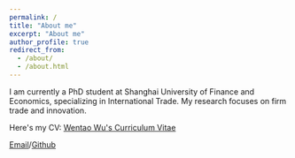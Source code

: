 ```yaml
---
permalink: /
title: "About me"
excerpt: "About me"
author_profile: true
redirect_from: 
  - /about/
  - /about.html
---
```


I am currently a PhD student at Shanghai University of Finance and Economics, specializing in International Trade. My research focuses on firm trade and innovation.

Here's my CV: [Wentao Wu's Curriculum Vitae](./assets/Curriculum_Vitae.pdf)

[Email](mailto:alphene@yeah.net)/[Github](https://github.com/alpheneW)

